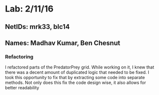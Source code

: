 # Lab: 2/11/16
## NetIDs: mrk33, blc14
## Names: Madhav Kumar, Ben Chesnut

### Refactoring

I refactored parts of the PredatorPrey grid. While working on it, I knew that there was a decent amount of duplicated logic that needed to be fixed. I took this opportunity to fix that by extracting some code into separate methods. Not only does this fix the code design wise, it also allows for better readability
